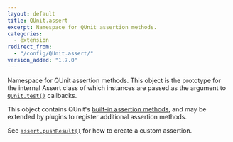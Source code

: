 ```yaml
---
layout: default
title: QUnit.assert
excerpt: Namespace for QUnit assertion methods.
categories:
  - extension
redirect_from:
  - "/config/QUnit.assert/"
version_added: "1.7.0"
---
```


Namespace for QUnit assertion methods. This object is the prototype for the internal Assert class of which instances are passed as the argument to [`QUnit.test()`](../QUnit/test.md) callbacks.

This object contains QUnit's [built-in assertion methods](../assert/index.md), and may be extended by plugins to register additional assertion methods.

See [`assert.pushResult()`](../assert/pushResult.md) for how to create a custom assertion.
